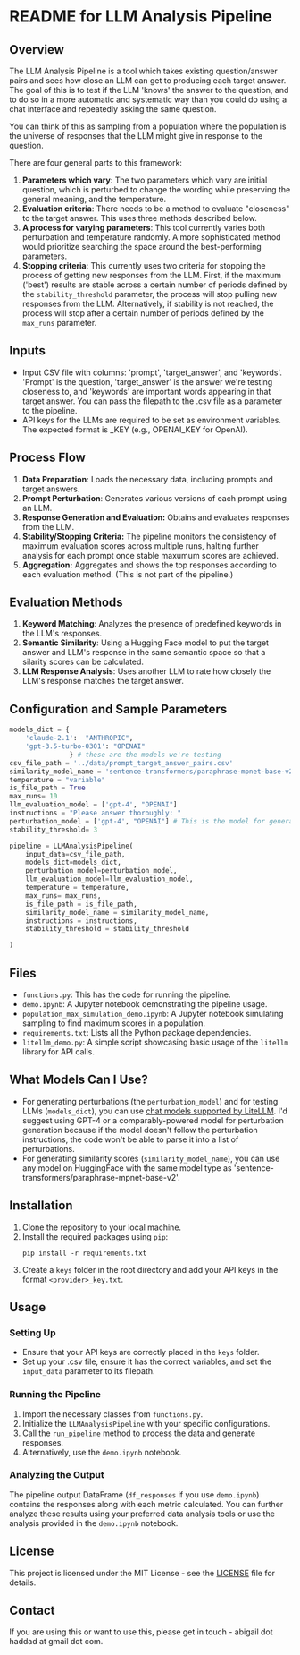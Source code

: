 # README for LLM Analysis Pipeline

## Overview

The LLM Analysis Pipeline is a tool which takes existing question/answer pairs and sees how close an LLM can get to producing each target answer. The goal of this is to test if the LLM 'knows' the answer to the question, and to do so in a more automatic and systematic way than you could do using a chat interface and repeatedly asking the same question. 

You can think of this as sampling from a population where the population is the universe of responses that the LLM might give in response to the question. 

There are four general parts to this framework:

1. **Parameters which vary**: The two parameters which vary are initial question, which is perturbed to change the wording while preserving the general meaning, and the temperature. 
2. **Evaluation criteria**: There needs to be a method to evaluate "closeness" to the target answer. This uses three methods described below.
3. **A process for varying parameters**: This tool currently varies both perturbation and temperature randomly. A more sophisticated method would prioritize searching the space around the best-performing parameters.
4. **Stopping criteria**: This currently uses two criteria for stopping the process of getting new responses from the LLM. First, if the maximum ('best') results are stable across a certain number of periods defined by the `stability_threshold` parameter, the process will stop pulling new responses from the LLM. Alternatively, if stability is not reached, the process will stop after a certain number of periods defined by the `max_runs` parameter. 


## Inputs
- Input CSV file with columns: 'prompt', 'target_answer', and 'keywords'. 'Prompt' is the question, 'target_answer' is the answer we're testing closeness to, and 'keywords' are important words appearing in that target answer. You can pass the filepath to the .csv file as a parameter to the pipeline. 
- API keys for the LLMs are required to be set as environment variables. The expected format is <PROVIDER>_KEY (e.g., OPENAI_KEY for OpenAI).

## Process Flow
1. **Data Preparation**: Loads the necessary data, including prompts and target answers.
2. **Prompt Perturbation**: Generates various versions of each prompt using an LLM.
3. **Response Generation and Evaluation:** Obtains and evaluates responses from the LLM.
4. **Stability/Stopping Criteria:** The pipeline monitors the consistency of maximum evaluation scores across multiple runs, halting further analysis for each prompt once stable maxumum scores are achieved. 
5. **Aggregation:** Aggregates and shows the top responses according to each evaluation method. (This is not part of the pipeline.)


## Evaluation Methods
1. **Keyword Matching**: Analyzes the presence of predefined keywords in the LLM's responses.
2. **Semantic Similarity**: Using a Hugging Face model to put the target answer and LLM's response in the same semantic space so that a silarity scores can be calculated.
3. **LLM Response Analysis**: Uses another LLM to rate how closely the LLM's response matches the target answer.

## Configuration and Sample Parameters
```python
models_dict = {
    'claude-2.1':  "ANTHROPIC", 
    'gpt-3.5-turbo-0301': "OPENAI"
               } # these are the models we're testing
csv_file_path = '../data/prompt_target_answer_pairs.csv'
similarity_model_name = 'sentence-transformers/paraphrase-mpnet-base-v2' # this is the model for calculating similarity scores with
temperature = "variable"
is_file_path = True
max_runs= 10
llm_evaluation_model = ['gpt-4', "OPENAI"]
instructions = "Please answer thoroughly: "
perturbation_model = ['gpt-4', "OPENAI"] # This is the model for generating perturbations. I recommend using GPT-4.
stability_threshold= 3

pipeline = LLMAnalysisPipeline(
    input_data=csv_file_path, 
    models_dict=models_dict, 
    perturbation_model=perturbation_model, 
    llm_evaluation_model=llm_evaluation_model,
    temperature = temperature,
    max_runs= max_runs,
    is_file_path = is_file_path,
    similarity_model_name = similarity_model_name,
    instructions = instructions,
    stability_threshold = stability_threshold

)
```

## Files
- `functions.py`: This has the code for running the pipeline.
- `demo.ipynb`: A Jupyter notebook demonstrating the pipeline usage.
- `population_max_simulation_demo.ipynb`: A Jupyter notebook simulating sampling to find maximum scores in a population.
- `requirements.txt`: Lists all the Python package dependencies.
- `litellm_demo.py`: A simple script showcasing basic usage of the `litellm` library for API calls.

## What Models Can I Use?

- For generating perturbations (the `perturbation_model`) and for testing LLMs (`models_dict`), you can use [chat models supported by LiteLLM](https://docs.litellm.ai/docs/providers). I'd suggest using GPT-4 or a comparably-powered model for perturbation generation because if the model doesn't follow the perturbation instructions, the code won't be able to parse it into a list of perturbations. 
- For generating similarity scores (`similarity_model_name`), you can use any model on HuggingFace with the same model type as 'sentence-transformers/paraphrase-mpnet-base-v2'. 

## Installation
1. Clone the repository to your local machine.
2. Install the required packages using `pip`:
   ```
   pip install -r requirements.txt
   ```
3. Create a `keys` folder in the root directory and add your API keys in the format `<provider>_key.txt`.

## Usage

### Setting Up
- Ensure that your API keys are correctly placed in the `keys` folder.
- Set up your .csv file, ensure it has the correct variables, and set the `input_data` parameter to its filepath. 

### Running the Pipeline
1. Import the necessary classes from `functions.py`.
2. Initialize the `LLMAnalysisPipeline` with your specific configurations.
3. Call the `run_pipeline` method to process the data and generate responses.
4. Alternatively, use the `demo.ipynb` notebook.

### Analyzing the Output
The pipeline output DataFrame (`df_responses` if you use `demo.ipynb`) contains the responses along with each metric calculated. You can further analyze these results using your preferred data analysis tools or use the analysis provided in the `demo.ipynb` notebook. 

## License

This project is licensed under the MIT License - see the [LICENSE](LICENSE.md) file for details.

## Contact
If you are using this or want to use this, please get in touch - abigail dot haddad at gmail dot com. 



